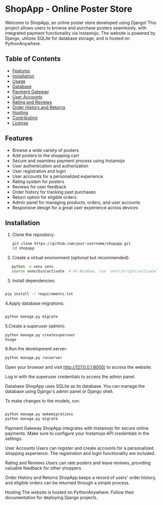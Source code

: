 
# ShopApp - Online Poster Store

Welcome to ShopApp, an online poster store developed using Django! This project allows users to browse and purchase posters seamlessly, with integrated payment functionality via Instamojo. The website is powered by Django, utilizes SQLite for database storage, and is hosted on PythonAnywhere.

## Table of Contents
- [Features](#features)
- [Installation](#installation)
- [Usage](#usage)
- [Database](#database)
- [Payment Gateway](#payment-gateway)
- [User Accounts](#user-accounts)
- [Rating and Reviews](#rating-and-reviews)
- [Order History and Returns](#order-history-and-returns)
- [Hosting](#hosting)
- [Contributing](#contributing)
- [License](#license)

## Features
- Browse a wide variety of posters
- Add posters to the shopping cart
- Secure and seamless payment process using Instamojo
- User authentication and authorization
- User registration and login
- User accounts for a personalized experience
- Rating system for posters
- Reviews for user feedback
- Order history for tracking past purchases
- Return option for eligible orders
- Admin panel for managing products, orders, and user accounts
- Responsive design for a great user experience across devices

## Installation
1. Clone the repository:
   ```bash
   git clone https://github.com/your-username/shopapp.git
   cd shopapp
   
2. Create a virtual environment (optional but recommended):

```bash
   python -m venv venv
   source venv/bin/activate  # On Windows, use `venv\Scripts\activate`
```
3. Install dependencies:

```bash

pip install -r requirements.txt
```
4.Apply database migrations:

```bash

python manage.py migrate
```
5.Create a superuser (admin):

```bash
python manage.py createsuperuser
Usage
```
6.Run the development server:

```bash
python manage.py runserver
```
Open your browser and visit http://127.0.0.1:8000/ to access the website.

Log in with the superuser credentials to access the admin panel.

Database
ShopApp uses SQLite as its database. You can manage the database using Django's admin panel or Django shell.

To make changes to the models, run:

```bash

python manage.py makemigrations
python manage.py migrate
```
Payment Gateway
ShopApp integrates with Instamojo for secure online payments. Make sure to configure your Instamojo API credentials in the settings.

User Accounts
Users can register and create accounts for a personalized shopping experience. The registration and login functionality are included.

Rating and Reviews
Users can rate posters and leave reviews, providing valuable feedback for other shoppers.

Order History and Returns
ShopApp keeps a record of users' order history, and eligible orders can be returned through a simple process.

Hosting
The website is hosted on PythonAnywhere. Follow their documentation for deploying Django projects.
